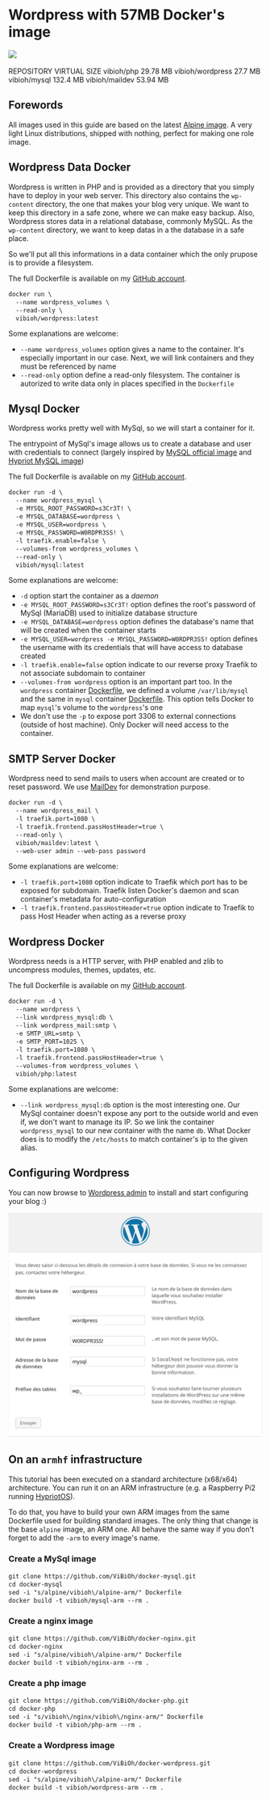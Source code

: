 # Wordpress with 57MB Docker's image

[![](https://badge.imagelayers.io/vibioh/wordpress:latest.svg)](https://imagelayers.io/?images=vibioh/wordpress:latest 'Get your own badge on imagelayers.io')

REPOSITORY                      VIRTUAL SIZE
vibioh/php                      29.78 MB
vibioh/wordpress                27.7 MB
vibioh/mysql                    132.4 MB
vibioh/maildev                  53.94 MB

## Forewords

All images used in this guide are based on the latest [Alpine image](https://registry.hub.docker.com/_/alpine/). A very light Linux distributions, shipped with nothing, perfect for making one role image.

## Wordpress Data Docker

Wordpress is written in PHP and is provided as a directory that you simply have to deploy in your web server. This directory also contains the `wp-content` directory, the one that makes your blog very unique. We want to keep this directory in a safe zone, where we can make easy backup. Also, Wordpress stores data in a relational database, commonly MySQL. As the `wp-content` directory, we want to keep datas in a the database in a safe place.

So we'll put all this informations in a data container which the only prupose is to provide a filesystem.

The full Dockerfile is available on my [GitHub account](https://github.com/ViBiOh/docker-wordpress/blob/master/Dockerfile).

    docker run \
      --name wordpress_volumes \
      --read-only \
      vibioh/wordpress:latest

Some explanations are welcome:

* `--name wordpress_volumes` option gives a name to the container. It's especially important in our case. Next, we will link containers and they must be referenced by name
* `--read-only` option define a read-only filesystem. The container is autorized to write data only in places specified in the `Dockerfile`

## Mysql Docker

Wordpress works pretty well with MySql, so we will start a container for it.

The entrypoint of MySql's image allows us to create a database and user with credentials to connect (largely inspired by [MySQL official image](https://github.com/docker-library/mysql) and [Hypriot MySQL image](https://github.com/hypriot/rpi-mysql))

The full Dockerfile is available on my [GitHub account](https://github.com/ViBiOh/docker-mysql/blob/master/Dockerfile).

    docker run -d \
      --name wordpress_mysql \
      -e MYSQL_ROOT_PASSWORD=s3Cr3T! \
      -e MYSQL_DATABASE=wordpress \
      -e MYSQL_USER=wordpress \
      -e MYSQL_PASSWORD=W0RDPR3SS! \
      -l traefik.enable=false \
      --volumes-from wordpress_volumes \
      --read-only \
      vibioh/mysql:latest

Some explanations are welcome:

* `-d` option start the container as a *daemon*
* `-e MYSQL_ROOT_PASSWORD=s3Cr3T!` option defines the root's password of MySql (MariaDB) used to initialize database structure
* `-e MYSQL_DATABASE=wordpress` option defines the database's name that will be created when the container starts
* `-e MYSQL_USER=wordpress -e MYSQL_PASSWORD=W0RDPR3SS!` option defines the username with its credentials that will have access to database created
* `-l traefik.enable=false` option indicate to our reverse proxy Traefik to not associate subdomain to container
* `--volumes-from wordpress` option is an important part too. In the `wordpress` container [Dockerfile](https://github.com/ViBiOh/docker-wordpress/blob/master/Dockerfile#L24), we defined a volume `/var/lib/mysql` and the same in `mysql` container [Dockerfile](https://github.com/ViBiOh/docker-mysql/blob/master/Dockerfile#L15). This option tells Docker to map `mysql`'s volume to the `wordpress`'s one
* We don't use the `-p` to expose port 3306 to external connections (outside of host machine). Only Docker will need access to the container.

## SMTP Server Docker

Wordpress need to send mails to users when account are created or to reset password. We use [MailDev](http://djfarrelly.github.io/MailDev/) for demonstration purpose.

    docker run -d \
      --name wordpress_mail \
      -l traefik.port=1080 \
      -l traefik.frontend.passHostHeader=true \
      --read-only \
      vibioh/maildev:latest \
      --web-user admin --web-pass password

Some explanations are welcome:

* `-l traefik.port=1080` option indicate to Traefik which port has to be exposed for subdomain. Traefik listen Docker's daemon and scan container's metadata for auto-configuration
* `-l traefik.frontend.passHostHeader=true` option indicate to Traefik to pass Host Header when acting as a reverse proxy

## Wordpress Docker

Wordpress needs is a HTTP server, with PHP enabled and zlib to uncompress modules, themes, updates, etc.

The full Dockerfile is available on my [GitHub account](https://github.com/ViBiOh/docker-php/blob/master/Dockerfile).

    docker run -d \
      --name wordpress \
      --link wordpress_mysql:db \
      --link wordpress_mail:smtp \
      -e SMTP_URL=smtp \
      -e SMTP_PORT=1025 \
      -l traefik.port=1080 \
      -l traefik.frontend.passHostHeader=true \
      --volumes-from wordpress_volumes \
      vibioh/php:latest

Some explanations are welcome:

* `--link wordpress_mysql:db` option is the most interesting one. Our MySql container doesn't expose any port to the outside world and even if, we don't want to manage its IP. So we link the container `wordpress_mysql` to our new container with the name `db`. What Docker does is to modify the `/etc/hosts` to match container's ip to the given alias.

## Configuring Wordpress

You can now browse to [Wordpress admin](http://docker-IP/) to install and start configuring your blog :)

![](./wp_configure.png)

## On an `armhf` infrastructure

This tutorial has been executed on a standard architecture (x68/x64) architecture. You can run it on an ARM infrastructure (e.g. a Raspberry Pi2 running [HypriotOS](http://blog.hypriot.com)).

To do that, you have to build your own ARM images from the same Dockerfile used for building standard images. The only thing that change is the base `alpine` image, an ARM one. All behave the same way if you don't forget to add the `-arm` to every image's name.

### Create a MySql image

    git clone https://github.com/ViBiOh/docker-mysql.git
    cd docker-mysql
    sed -i "s/alpine/vibioh\/alpine-arm/" Dockerfile
    docker build -t vibioh/mysql-arm --rm .

### Create a nginx image

    git clone https://github.com/ViBiOh/docker-nginx.git
    cd docker-nginx
    sed -i "s/alpine/vibioh\/alpine-arm/" Dockerfile
    docker build -t vibioh/nginx-arm --rm .

### Create a php image

    git clone https://github.com/ViBiOh/docker-php.git
    cd docker-php
    sed -i "s/vibioh\/nginx/vibioh\/nginx-arm/" Dockerfile
    docker build -t vibioh/php-arm --rm .

### Create a Wordpress image

    git clone https://github.com/ViBiOh/docker-wordpress.git
    cd docker-wordpress
    sed -i "s/alpine/vibioh\/alpine-arm/" Dockerfile
    docker build -t vibioh/wordpress-arm --rm .
